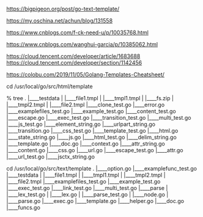 https://bigpigeon.org/post/go-text-template/


https://my.oschina.net/achun/blog/131558

https://www.cnblogs.com/f-ck-need-u/p/10035768.html

https://www.cnblogs.com/wanghui-garcia/p/10385062.html

https://cloud.tencent.com/developer/article/1683688
https://cloud.tencent.com/developer/section/1142456

https://colobu.com/2019/11/05/Golang-Templates-Cheatsheet/


cd /usr/local/go/src/html/template 


% tree
.
|____testdata
| |____file1.tmpl
| |____tmpl1.tmpl
| |____fs.zip
| |____tmpl2.tmpl
| |____file2.tmpl
|____clone_test.go
|____error.go
|____examplefiles_test.go
|____example_test.go
|____content_test.go
|____escape.go
|____exec_test.go
|____transition_test.go
|____multi_test.go
|____js_test.go
|____element_string.go
|____urlpart_string.go
|____transition.go
|____css_test.go
|____template_test.go
|____html.go
|____state_string.go
|____js.go
|____html_test.go
|____delim_string.go
|____template.go
|____doc.go
|____context.go
|____attr_string.go
|____content.go
|____css.go
|____url.go
|____escape_test.go
|____attr.go
|____url_test.go
|____jsctx_string.go


cd /usr/local/go/src/text/template 
.
|____option.go
|____examplefunc_test.go
|____testdata
| |____file1.tmpl
| |____tmpl1.tmpl
| |____tmpl2.tmpl
| |____file2.tmpl
|____examplefiles_test.go
|____example_test.go
|____exec_test.go
|____link_test.go
|____multi_test.go
|____parse
| |____lex_test.go
| |____lex.go
| |____parse_test.go
| |____node.go
| |____parse.go
|____exec.go
|____template.go
|____helper.go
|____doc.go
|____funcs.go